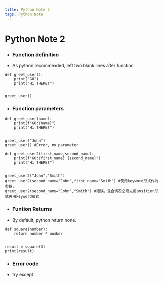 ```yaml
---
title: Python Note 2
tags: Python,Note
---
```

# Python Note 2

+ ### Function definition
+ As python recommended, left two blank lines after function
```
def greet_user():
    print("GO")
    print("Hi THERE!")


greet_user()
```

+ ### Function parameters
```
def greet_user(name):
    print(f"GO:{name}")
    print("Hi THERE!")


greet_user("John")
greet_user() #Error, no parameter

def greet_user2(first_name,second_name):
    print(f"GO:{first_name} {second_name}")
    print("Hi THERE!")


greet_user2("John","Smith")
greet_user2(second_name="John",first_name="Smith") #使用keyword形式作为参数，
greet_user2(second_name="John","Smith") #错误，混合情况必须先用position形式再用keyword形式
```

+ ### Funtion Returns
+ By default, python return none.
```
def square(number):
	return number * number


result = square(3)
print(result)
```

+ ### Error code
+ try except
